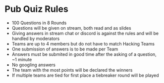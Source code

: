 # Pub Quiz Rules

- 100 Questions in 8 Rounds
- Questions will be given on stream, both read and as slides
- Giving answers in stream chat or discord is against the rules and will be handled by moderators
- Teams are up to 4 members but do not have to match Hacking Teams
- One submission of answers is to be made per Team
- Answers must be submited in good time after the asking of a question, ~1 minute
- No googling answers
- The team with the most points will be declared the winners
- If multiple teams are tied for first place a tiebreaker round will be played
